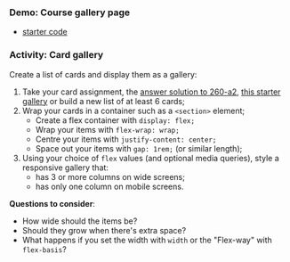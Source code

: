 ### Demo: Course gallery page
- [starter code](https://github.com/sait-wbdv/dailies-f22/tree/main/2022-10-03-galleries/01-course-page-starter)

### Activity: Card gallery
Create a list of cards and display them as a gallery:
1. Take your card assignment, the [answer solution to 260-a2](https://github.com/sait-wbdv/f22-spoilers-cpnt260-a2), [this starter gallery](https://github.com/sait-wbdv/dailies-f22/tree/main/2022-10-03-galleries/04-activity-flex-gallery-starter) or build a new list of at least 6 cards;
2. Wrap your cards in a container such as a `<section>` element;
    - Create a flex container with `display: flex;`
    - Wrap your items with `flex-wrap: wrap;`
    - Centre your items with `justify-content: center;`
    - Space out your items with `gap: 1rem;` (or similar length);
3. Using your choice of `flex` values (and optional media queries), style a responsive gallery that:
    - has 3 or more columns on wide screens;
    - has only one column on mobile screens.

**Questions to consider**:
- How wide should the items be?
- Should they grow when there's extra space?
- What happens if you set the width with `width` or the "Flex-way" with `flex-basis`?

